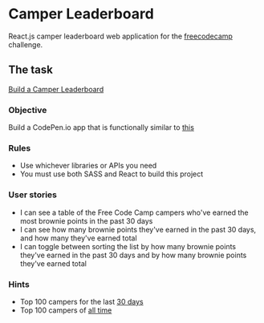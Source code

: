 Camper Leaderboard
==========

React.js camper leaderboard web application for the [freecodecamp](https://www.freecodecamp.com/) challenge.

The task
----------
[Build a Camper Leaderboard](https://www.freecodecamp.com/challenges/build-a-camper-leaderboard)

### Objective
Build a CodePen.io app that is functionally similar to [this](https://codepen.io/FreeCodeCamp/full/eZGMjp/)

### Rules
* Use whichever libraries or APIs you need
* You must use both SASS and React to build this project

### User stories
* I can see a table of the Free Code Camp campers who've earned the most brownie points in the past 30 days
* I can see how many brownie points they've earned in the past 30 days, and how many they've earned total
* I can toggle between sorting the list by how many brownie points they've earned in the past 30 days and
by how many brownie points they've earned total

### Hints
* Top 100 campers for the last [30 days](https://fcctop100.herokuapp.com/api/fccusers/top/recent)
* Top 100 campers of [all time](https://fcctop100.herokuapp.com/api/fccusers/top/alltime)
